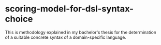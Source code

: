 # scoring-model-for-dsl-syntax-choice
This is methodology explained in my bachelor's thesis for the determination of a suitable concrete syntax of a domain-specific language.
